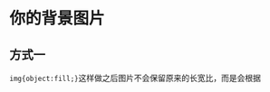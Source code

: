 # 你的背景图片

## 方式一
`img{object:fill;}`这样做之后图片不会保留原来的长宽比，而是会根据
<!--stackedit_data:
eyJoaXN0b3J5IjpbLTE5NTc5ODg4ODJdfQ==
-->